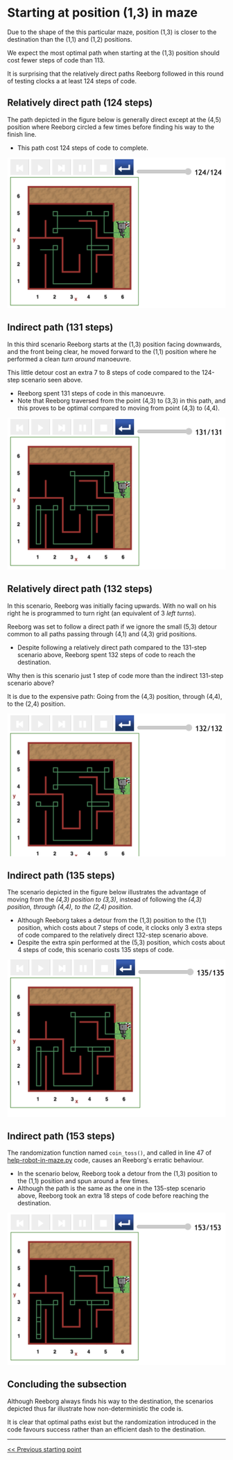 # Starting at position (1,3) in maze

Due to the shape of the this particular maze, position (1,3) is closer to the destination than the (1,1) and (1,2) positions.

We expect the most optimal path when starting at the (1,3) position should cost fewer steps of code than 113.

It is surprising that the relatively direct paths Reeborg followed in this round of testing clocks a at least 124 steps of code.

## Relatively direct path (124 steps)

The path depicted in the figure below is generally direct except at the (4,5) position where Reeborg circled a few times before finding his way to the finish line.

- This path cost 124 steps of code to complete.

![Figure: ... 124](../img/start-at-1-3/start@-1,3-direct-manouvre-nice.png)

## Indirect path (131 steps)

In this third scenario Reeborg starts at the (1,3) position facing downwards, and the front being clear, he moved forward to the (1,1) position where he performed a clean _turn around_ manoeuvre.

This little detour cost an extra 7 to 8 steps of code compared to the 124-step scenario seen above.

- Reeborg spent 131 steps of code in this manoeuvre.
- Note that Reeborg traversed from the point (4,3) to (3,3) in this path, and this proves to be optimal compared to moving from point (4,3) to (4,4).

![Figure: Similar but different (1,3) start](../img/start-at-1-3/start@-1,3-not-direct-manouvre3.png)

## Relatively direct path (132 steps)

In this scenario, Reeborg was initially facing upwards. With no wall on his right he is programmed to turn right (an equivalent of 3 _left turns_).

Reeborg was set to follow a direct path if we ignore the small (5,3) detour common to all paths passing through (4,1) and (4,3) grid positions.

- Despite following a relatively direct path compared to the 131-step scenario above, Reeborg spent 132 steps of code to reach the destination.

Why then is this scenario just 1 step of code more than the indirect 131-step scenario above?

It is due to the expensive path: Going from the (4,3) position, through (4,4), to the (2,4) position.

![Figure: ... 132](../img/start-at-1-3/start@-1,3-direct-manouvre.png)

## Indirect path (135 steps)

The scenario depicted in the figure below illustrates the advantage of moving from the _(4,3) position to (3,3)_, instead of following the _(4,3) position, through (4,4), to the (2,4) position_.

- Although Reeborg takes a detour from the (1,3) position to the (1,1) position, which costs about 7 steps of code, it clocks only 3 extra steps of code compared to the relatively direct 132-step scenario above.
- Despite the extra spin performed at the (5,3) position, which costs about 4 steps of code, this scenario costs 135 steps of code.

![Figure](../img/start-at-1-3/start@-1,3~not-direct-manouvre.png)

## Indirect path (153 steps)

The randomization function named `coin_toss()`, and called in line 47 of [help-robot-in-maze.py](https://github.com/EmpieichO/Robot-In-A-Maze/blob/main/help-robot-in-maze.py#L47) code, causes an Reeborg's erratic behaviour.

- In the scenario below, Reeborg took a detour from the (1,3) position to the (1,1) position and spun around a few times.
- Although the path is the same as the one in the 135-step scenario above, Reeborg took an extra 18 steps of code before reaching the destination.

![Figure: ... 153](../img/start-at-1-3/start@-1,3-not-direct-manouvre.png)

## Concluding the subsection

Although Reeborg always finds his way to the destination, the scenarios depicted thus far illustrate how non-deterministic the code is.

It is clear that optimal paths exist but the randomization introduced in the code favours success rather than an efficient dash to the destination.

---

[<< Previous starting point](<starting-at-(1,2)-position.md>)
